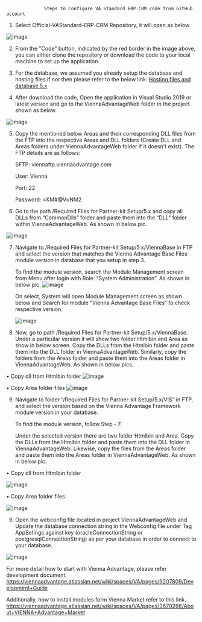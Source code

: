                   Steps to Configure VA Standard ERP CRM code from GitHub account 
 
1.	Select  Official-VAStandard-ERP-CRM Repository, it will open as below 

  ![image](https://github.com/user-attachments/assets/6b02e9b9-17b9-4867-ac21-8bffe35d22e8)


2.	From the "Code" button, indicated by the red border in the image above, you can either clone the repository or download the code to your local machine to set up the application.
   


4.	For the database, we assumed you already setup the database and hosting files if not then please refer to the below link:
  [Hosting files and database 5.x](https://sourceforge.net/projects/erp-crm-advant/files/VIENNA%20Advantage%20HTML5%20Version/VIENNA%20Advantage%20ERP/)


5.	After download the code, Open the application in Visual Studio 2019 or latest version and go to the ViennaAdvantageWeb folder in the project shown as below.
 
  ![image](https://github.com/user-attachments/assets/1d932229-6d2a-4c1c-8ff0-17b018515940)



5.	Copy the mentioned below Areas and their corresponding DLL files from the FTP into the respective Areas and DLL folders (Create DLL and Areas folders under ViennaAdvantageWeb folder if it doesn't exist). The FTP details are as follows:

      SFTP: viennaftp.viennaadvantage.com
  	
      User: Vienna
  	
      Port: 22
  	
      Password: =XM#@VuNM2


7.	Go to the path /Required Files for Partner-kit Setup/5.x and copy all DLLs from “CommonDlls” folder and paste them into the “DLL” folder within ViennaAdvantageWeb. As shown in below pic.

 ![image](https://github.com/user-attachments/assets/afb00e13-422c-49ed-97e5-0380631bab0d)



7.	Navigate to /Required Files for Partner-kit Setup/5.x/ViennaBase in FTP and select the version that matches the Vienna Advantage Base Files module version in database that you setup in step 3.  

    To find the module version, search the Module Management screen from Menu after login with Role: “System Administration”. As shown in below pic.
    ![image](https://github.com/user-attachments/assets/4bdc75e2-a667-43f2-9b20-3d65c370395f)
  	

    On select, System will open Module Management screen as shown below and Search for module “Vienna Advantage Base Files” to check respective version.
  	
    ![image](https://github.com/user-attachments/assets/66781d89-b423-4dcf-a564-d25aaedb07b5)

9.	Now, go to path /Required Files for Partner-kit Setup/5.x/ViennaBase.
    Under a particular version it will show two folder Htmlbin and Area as show in below screen. Copy the DLLs from the Htmlbin folder and paste them into the DLL folder in ViennaAdvantageWeb. Similarly, copy the folders from the Areas folder and paste them into the Areas folder in ViennaAdvantageWeb. As shown in below pics.

•	Copy dll from Htmlbin folder
![image](https://github.com/user-attachments/assets/094b66dd-dfef-4828-bfd1-d03a58635f4e)


•	Copy Area folder files
![image](https://github.com/user-attachments/assets/05627381-466b-4908-8660-14bb6d196154)



9.	Navigate to folder “/Required Files for Partner-kit Setup/5.x/VIS” in FTP, and select the version based on the Vienna Advantage Framework module version in your database.
    
    To find the module version, follow Step - 7.

    Under the selected version there are two folder Htmlbin and Area. Copy the DLLs from the Htmlbin folder and paste them into the DLL folder in ViennaAdvantageWeb. Likewise, copy the files from the Areas folder and paste them into the Areas folder in ViennaAdvantageWeb. As shown in below pic.


  •	Copy dll from Htmlbin folder

   ![image](https://github.com/user-attachments/assets/394fc6a6-0911-43c4-bb45-ff5cc80d3a51)



  •	Copy Area folder files

   ![image](https://github.com/user-attachments/assets/e07497c0-f306-401f-8b41-b8a26c5b4a6d)




9.	Open the webconfig file located in project ViennaAdvantageWeb and Update the database connection string in the Webconfig file under Tag AppSetings against key (oracleConnectionString or postgresqlConnectionString) as per your database in order to connect to your database.
    
  ![image](https://github.com/user-attachments/assets/ea661acd-908f-4a71-a5fd-fe49e1f3faa5)


 For more detail how to start with Vienna Advantage, please refer development document. https://viennaadvantage.atlassian.net/wiki/spaces/VA/pages/9207809/Development+Guide

 Additionally, how to install modules form Vienna Market refer to this link. https://viennaadvantage.atlassian.net/wiki/spaces/VA/pages/3670266/About+VIENNA+Advantage+Market
